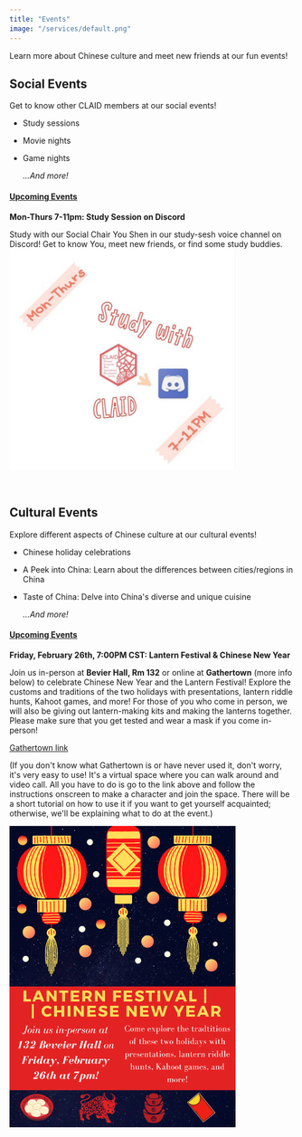 ```yaml
---
title: "Events"
image: "/services/default.png"
---
```

<style>
@media screen and (max-width: 800px) {
  #div-desktop {
    width: 100%;
  }
}
</style>

Learn more about Chinese culture and meet new friends at our fun events!

## __Social Events__

Get to know other CLAID members at our social events!

- Study sessions
- Movie nights
- Game nights

    *…And more!*

#### <u>Upcoming Events</u>
<p></p>

**Mon-Thurs 7-11pm: Study Session on Discord**

Study with our Social Chair You Shen in our study-sesh voice channel on Discord! Get to know You, meet new friends, or find some study buddies.
<img src="/images/services/study-session.png" id="div-desktop" alt="Study Session" width="400"/>

<br>

## __Cultural Events__

Explore different aspects of Chinese culture at our cultural events!

- Chinese holiday celebrations
- A Peek into China: Learn about the differences between cities/regions in China
- Taste of China: Delve into China's diverse and unique cuisine

    *...And more!*

#### <u>Upcoming Events</u>
<p></p>

**Friday, February 26th, 7:00PM CST: Lantern Festival & Chinese New Year**

Join us in-person at **Bevier Hall, Rm 132** or online at **Gathertown** (more info below) to celebrate Chinese New Year and the Lantern Festival! Explore the customs and traditions of the two holidays with presentations, lantern riddle hunts, Kahoot games, and more! For those of you who come in person, we will also be giving out lantern-making kits and making the lanterns together. Please make sure that you get tested and wear a mask if you come in-person!

[Gathertown link](https://gather.town/app/iEZt44jrNiPKEJ2y/LanternFestival)

(If you don't know what Gathertown is or have never used it, don't worry, it's very easy to use! It's a virtual space where you can walk around and video call. All you have to do is go to the link above and follow the instructions onscreen to make a character and join the space. There will be a short tutorial on how to use it if you want to get yourself acquainted; otherwise, we'll be explaining what to do at the event.)

<img src="/images/services/Lantern.png" id="div-desktop" alt="Lantern" width="400"/>


